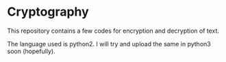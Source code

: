 # Cryptography
This repository contains a few codes for encryption and decryption of text.

The language used is python2. I will try and upload the same in python3 soon (hopefully).
